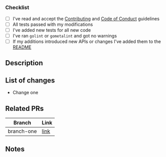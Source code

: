 ## <NAME>

### Checklist

 - [ ] I've read and accept the [Contributing](./CONTRIBUTING.md) and [Code of Conduct](./CODE_OF_CONDUCT.md) guidelines
 - [ ] All tests passed with my modifications
 - [ ] I've added new tests for all new code
 - [ ] I've ran `golint` or `gometalint` and got no warnings
 - [ ] If my additions introduced new APIs or changes I've added them to the [README](./README.md)

## Description

## List of changes

 - Change one

## Related PRs

| Branch     | Link             |
| ---------- | ---------------- |
| branch-one | [link](link_one) |

## Notes